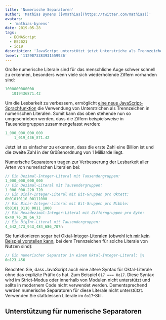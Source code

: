 ```yaml
---
title: 'Numerische Separatoren'
author: 'Mathias Bynens ([@mathias](https://twitter.com/mathias))'
avatars:
  - 'mathias-bynens'
date: 2019-05-28
tags:
  - ECMAScript
  - ES2021
  - io19
description: 'JavaScript unterstützt jetzt Unterstriche als Trennzeichen in numerischen Literalen, was die Lesbarkeit und Wartbarkeit des Quellcodes erhöht.'
tweet: '1129073383931559936'
---
```

Große numerische Literale sind für das menschliche Auge schwer schnell zu erkennen, besonders wenn viele sich wiederholende Ziffern vorhanden sind:

```js
1000000000000
   1019436871.42
```

Um die Lesbarkeit zu verbessern, ermöglicht [eine neue JavaScript-Sprachfunktion](https://github.com/tc39/proposal-numeric-separator) die Verwendung von Unterstrichen als Trennzeichen in numerischen Literalen. Somit kann das oben stehende nun so umgeschrieben werden, dass die Ziffern beispielsweise in Tausendergruppen zusammengefasst werden:

<!--truncate-->
```js
1_000_000_000_000
    1_019_436_871.42
```

Jetzt ist es einfacher zu erkennen, dass die erste Zahl eine Billion ist und die zweite Zahl in der Größenordnung von 1 Milliarde liegt.

Numerische Separatoren tragen zur Verbesserung der Lesbarkeit aller Arten von numerischen Literalen bei:

```js
// Ein Dezimal-Integer-Literal mit Tausendergruppen:
1_000_000_000_000
// Ein Dezimal-Literal mit Tausendergruppen:
1_000_000.220_720
// Ein Binär-Integer-Literal mit Bit-Gruppen pro Oktett:
0b01010110_00111000
// Ein Binär-Integer-Literal mit Bit-Gruppen pro Nibble:
0b0101_0110_0011_1000
// Ein Hexadezimal-Integer-Literal mit Zifferngruppen pro Byte:
0x40_76_38_6A_73
// Ein BigInt-Literal mit Tausendergruppen:
4_642_473_943_484_686_707n
```

Sie funktionieren sogar bei Oktal-Integer-Literalen (obwohl [ich mir kein Beispiel vorstellen kann](https://github.com/tc39/proposal-numeric-separator/issues/44), bei dem Trennzeichen für solche Literale von Nutzen sind):

```js
// Ein numerischer Separator in einem Oktal-Integer-Literal: 🤷‍♀️
0o123_456
```

Beachten Sie, dass JavaScript auch eine ältere Syntax für Oktal-Literale ohne das explizite Präfix `0o` hat. Zum Beispiel `017 === 0o17`. Diese Syntax wird im Strict-Modus oder innerhalb von Modulen nicht unterstützt und sollte in modernem Code nicht verwendet werden. Dementsprechend werden numerische Separatoren für diese Literale nicht unterstützt. Verwenden Sie stattdessen Literale im `0o17`-Stil.

## Unterstützung für numerische Separatoren

<feature-support chrome="75 /blog/v8-release-75#numeric-separators"
                 firefox="70 https://hacks.mozilla.org/2019/10/firefox-70-a-bountiful-release-for-all/"
                 safari="13"
                 nodejs="12.5.0 https://nodejs.org/en/blog/release/v12.5.0/"
                 babel="yes https://babeljs.io/docs/en/babel-plugin-proposal-numeric-separator"></feature-support>
